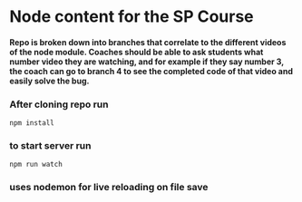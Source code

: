 # Node content for the SP Course
#### Repo is broken down into branches that correlate to the different videos of the node module. Coaches should be able to ask students what number video they are watching, and for example if they say number 3, the coach can go to branch 4 to see the completed code of that video and easily solve the bug.

### After cloning repo run
```npm install```

### to start server run
```npm run watch```
### uses nodemon for live reloading on file save

